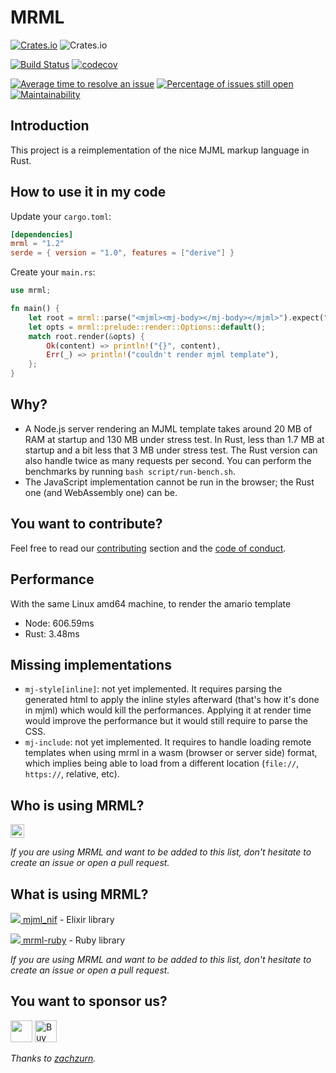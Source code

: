 # MRML

[![Crates.io](https://img.shields.io/crates/d/mrml)](https://crates.io/crates/mrml)
![Crates.io](https://img.shields.io/crates/v/mrml)

[![Build Status](https://travis-ci.com/jdrouet/mrml.svg?branch=master)](https://travis-ci.com/jdrouet/mrml)
[![codecov](https://codecov.io/gh/jdrouet/mrml/branch/master/graph/badge.svg?token=L3LKpV3RpR)](https://codecov.io/gh/jdrouet/mrml)

[![Average time to resolve an issue](http://isitmaintained.com/badge/resolution/jdrouet/mrml.svg)](http://isitmaintained.com/project/jdrouet/mrml "Average time to resolve an issue")
[![Percentage of issues still open](http://isitmaintained.com/badge/open/jdrouet/mrml.svg)](http://isitmaintained.com/project/jdrouet/mrml "Percentage of issues still open")
[![Maintainability](https://api.codeclimate.com/v1/badges/7ed23ef670d076ab69a4/maintainability)](https://codeclimate.com/github/jdrouet/mrml/maintainability)

## Introduction

This project is a reimplementation of the nice MJML markup language in Rust.

## How to use it in my code

Update your `cargo.toml`:

```toml
[dependencies]
mrml = "1.2"
serde = { version = "1.0", features = ["derive"] }
```

Create your `main.rs`:

```rust
use mrml;

fn main() {
    let root = mrml::parse("<mjml><mj-body></mj-body></mjml>").expect("parse template");
    let opts = mrml::prelude::render::Options::default();
    match root.render(&opts) {
        Ok(content) => println!("{}", content),
        Err(_) => println!("couldn't render mjml template"),
    };
}
```

## Why?

- A Node.js server rendering an MJML template takes around 20 MB of RAM at startup and 130 MB under stress test. In Rust, less than 1.7 MB at startup and a bit less that 3 MB under stress test. The Rust version can also handle twice as many requests per second. You can perform the benchmarks by running `bash script/run-bench.sh`.
- The JavaScript implementation cannot be run in the browser; the Rust one (and WebAssembly one) can be.

## You want to contribute?

Feel free to read our [contributing](./contributing.md) section and the [code of conduct](./code-of-conduct.md).

## Performance

With the same Linux amd64 machine, to render the amario template

- Node: 606.59ms
- Rust: 3.48ms

## Missing implementations

- `mj-style[inline]`: not yet implemented. It requires parsing the generated html to apply the inline styles afterward (that's how it's done in mjml) which would kill the performances. Applying it at render time would improve the performance but it would still require to parse the CSS.
- `mj-include`: not yet implemented. It requires to handle loading remote templates when using mrml in a wasm (browser or server side) format, which implies being able to load from a different location (`file://`, `https://`, relative, etc).

## Who is using MRML?

[<img src="https://www.blizzstatic.com/www/marketing/images/logo.svg" height="22px" />](https://www.blizzfull.com/)

<i>If you are using MRML and want to be added to this list, don't hesitate to create an issue or open a pull request.</i>

## What is using MRML?

[![](https://avatars.githubusercontent.com/u/1481354?s=20&v=4) mjml_nif](https://github.com/adoptoposs/mjml_nif) - Elixir library

[![](https://avatars.githubusercontent.com/u/210414?s=20&v=4) mrml-ruby](https://github.com/hardpixel/mrml-ruby) - Ruby library

<i>If you are using MRML and want to be added to this list, don't hesitate to create an issue or open a pull request.</i>

## You want to sponsor us?

[<img src="https://liberapay.com/assets/liberapay/icon-v2_white-on-yellow.svg?etag=.Z1LYSBJ8Z6GWUeLUUEf2XA~~" height="35px" />](https://liberapay.com/jdrouet/)
[<img src="https://cdn.buymeacoffee.com/buttons/v2/default-yellow.png" alt="Buy Me A Coffee" height="35px" />](https://www.buymeacoffee.com/jdrouet)

<i>Thanks to [zachzurn](https://github.com/zachzurn).</i>
